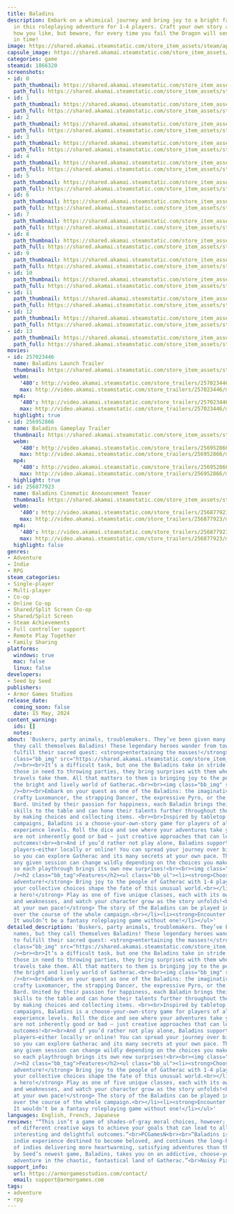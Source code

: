 ```yaml
---
title: Baladins
description: Embark on a whimsical journey and bring joy to a bright fantasy world
  in this roleplaying adventure for 1-4 players. Craft your own story and solve quests
  how you like, but beware, for every time you fail the Dragon will send you back
  in time!
image: https://shared.akamai.steamstatic.com/store_item_assets/steam/apps/1866320/header.jpg?t=1726491429
capsule_image: https://shared.akamai.steamstatic.com/store_item_assets/steam/apps/1866320/capsule_231x87.jpg?t=1726491429
categories: game
steamid: 1866320
screenshots:
- id: 0
  path_thumbnail: https://shared.akamai.steamstatic.com/store_item_assets/steam/apps/1866320/ss_1a33efe32ad2c344c6635ea9c4d1de09a3fcc2dd.600x338.jpg?t=1726491429
  path_full: https://shared.akamai.steamstatic.com/store_item_assets/steam/apps/1866320/ss_1a33efe32ad2c344c6635ea9c4d1de09a3fcc2dd.1920x1080.jpg?t=1726491429
- id: 1
  path_thumbnail: https://shared.akamai.steamstatic.com/store_item_assets/steam/apps/1866320/ss_25107039139de27cbea3e0c5b44403b802f4c23b.600x338.jpg?t=1726491429
  path_full: https://shared.akamai.steamstatic.com/store_item_assets/steam/apps/1866320/ss_25107039139de27cbea3e0c5b44403b802f4c23b.1920x1080.jpg?t=1726491429
- id: 2
  path_thumbnail: https://shared.akamai.steamstatic.com/store_item_assets/steam/apps/1866320/ss_bdb78b54748f06ef052e59737683bd266961c6e0.600x338.jpg?t=1726491429
  path_full: https://shared.akamai.steamstatic.com/store_item_assets/steam/apps/1866320/ss_bdb78b54748f06ef052e59737683bd266961c6e0.1920x1080.jpg?t=1726491429
- id: 3
  path_thumbnail: https://shared.akamai.steamstatic.com/store_item_assets/steam/apps/1866320/ss_f507c16b5b4fdc0b2ec5636e65891193d73487bf.600x338.jpg?t=1726491429
  path_full: https://shared.akamai.steamstatic.com/store_item_assets/steam/apps/1866320/ss_f507c16b5b4fdc0b2ec5636e65891193d73487bf.1920x1080.jpg?t=1726491429
- id: 4
  path_thumbnail: https://shared.akamai.steamstatic.com/store_item_assets/steam/apps/1866320/ss_0a37625472639345eab86beea15e05b889e45756.600x338.jpg?t=1726491429
  path_full: https://shared.akamai.steamstatic.com/store_item_assets/steam/apps/1866320/ss_0a37625472639345eab86beea15e05b889e45756.1920x1080.jpg?t=1726491429
- id: 5
  path_thumbnail: https://shared.akamai.steamstatic.com/store_item_assets/steam/apps/1866320/ss_d27fc47be787e2198dce1200b621ecc923763fb4.600x338.jpg?t=1726491429
  path_full: https://shared.akamai.steamstatic.com/store_item_assets/steam/apps/1866320/ss_d27fc47be787e2198dce1200b621ecc923763fb4.1920x1080.jpg?t=1726491429
- id: 6
  path_thumbnail: https://shared.akamai.steamstatic.com/store_item_assets/steam/apps/1866320/ss_91d15e7a0ca6b5ca2151ecc9beda26139f688ad0.600x338.jpg?t=1726491429
  path_full: https://shared.akamai.steamstatic.com/store_item_assets/steam/apps/1866320/ss_91d15e7a0ca6b5ca2151ecc9beda26139f688ad0.1920x1080.jpg?t=1726491429
- id: 7
  path_thumbnail: https://shared.akamai.steamstatic.com/store_item_assets/steam/apps/1866320/ss_82ec9d2c960d9bad1e00ad6ab921f1b2a3b3c1d5.600x338.jpg?t=1726491429
  path_full: https://shared.akamai.steamstatic.com/store_item_assets/steam/apps/1866320/ss_82ec9d2c960d9bad1e00ad6ab921f1b2a3b3c1d5.1920x1080.jpg?t=1726491429
- id: 8
  path_thumbnail: https://shared.akamai.steamstatic.com/store_item_assets/steam/apps/1866320/ss_63570d14c3d1085a88c88594e82742e4402c934a.600x338.jpg?t=1726491429
  path_full: https://shared.akamai.steamstatic.com/store_item_assets/steam/apps/1866320/ss_63570d14c3d1085a88c88594e82742e4402c934a.1920x1080.jpg?t=1726491429
- id: 9
  path_thumbnail: https://shared.akamai.steamstatic.com/store_item_assets/steam/apps/1866320/ss_bff2e6a896fa696b281746d93e70990a917d1e85.600x338.jpg?t=1726491429
  path_full: https://shared.akamai.steamstatic.com/store_item_assets/steam/apps/1866320/ss_bff2e6a896fa696b281746d93e70990a917d1e85.1920x1080.jpg?t=1726491429
- id: 10
  path_thumbnail: https://shared.akamai.steamstatic.com/store_item_assets/steam/apps/1866320/ss_117df6324e9942b4f7418bec02125fd565e6212a.600x338.jpg?t=1726491429
  path_full: https://shared.akamai.steamstatic.com/store_item_assets/steam/apps/1866320/ss_117df6324e9942b4f7418bec02125fd565e6212a.1920x1080.jpg?t=1726491429
- id: 11
  path_thumbnail: https://shared.akamai.steamstatic.com/store_item_assets/steam/apps/1866320/ss_ab3e5db4bec581938de22075147dc8aa01279d23.600x338.jpg?t=1726491429
  path_full: https://shared.akamai.steamstatic.com/store_item_assets/steam/apps/1866320/ss_ab3e5db4bec581938de22075147dc8aa01279d23.1920x1080.jpg?t=1726491429
- id: 12
  path_thumbnail: https://shared.akamai.steamstatic.com/store_item_assets/steam/apps/1866320/ss_42fdbd9a3680d9ac22189e82f6d1b7f40558b9ec.600x338.jpg?t=1726491429
  path_full: https://shared.akamai.steamstatic.com/store_item_assets/steam/apps/1866320/ss_42fdbd9a3680d9ac22189e82f6d1b7f40558b9ec.1920x1080.jpg?t=1726491429
- id: 13
  path_thumbnail: https://shared.akamai.steamstatic.com/store_item_assets/steam/apps/1866320/ss_5e8b393fc11ab9a49a9b772660f1cd54dd004ce3.600x338.jpg?t=1726491429
  path_full: https://shared.akamai.steamstatic.com/store_item_assets/steam/apps/1866320/ss_5e8b393fc11ab9a49a9b772660f1cd54dd004ce3.1920x1080.jpg?t=1726491429
movies:
- id: 257023446
  name: Baladins Launch Trailer
  thumbnail: https://shared.akamai.steamstatic.com/store_item_assets/steam/apps/257023446/movie.293x165.jpg?t=1715781615
  webm:
    '480': http://video.akamai.steamstatic.com/store_trailers/257023446/movie480_vp9.webm?t=1715781615
    max: http://video.akamai.steamstatic.com/store_trailers/257023446/movie_max_vp9.webm?t=1715781615
  mp4:
    '480': http://video.akamai.steamstatic.com/store_trailers/257023446/movie480.mp4?t=1715781615
    max: http://video.akamai.steamstatic.com/store_trailers/257023446/movie_max.mp4?t=1715781615
  highlight: true
- id: 256952866
  name: Baladins Gameplay Trailer
  thumbnail: https://shared.akamai.steamstatic.com/store_item_assets/steam/apps/256952866/movie.293x165.jpg?t=1707130287
  webm:
    '480': http://video.akamai.steamstatic.com/store_trailers/256952866/movie480_vp9.webm?t=1707130287
    max: http://video.akamai.steamstatic.com/store_trailers/256952866/movie_max_vp9.webm?t=1707130287
  mp4:
    '480': http://video.akamai.steamstatic.com/store_trailers/256952866/movie480.mp4?t=1707130287
    max: http://video.akamai.steamstatic.com/store_trailers/256952866/movie_max.mp4?t=1707130287
  highlight: true
- id: 256877923
  name: Baladins Cinematic Announcement Teaser
  thumbnail: https://shared.akamai.steamstatic.com/store_item_assets/steam/apps/256877923/movie.293x165.jpg?t=1686758860
  webm:
    '480': http://video.akamai.steamstatic.com/store_trailers/256877923/movie480_vp9.webm?t=1686758860
    max: http://video.akamai.steamstatic.com/store_trailers/256877923/movie_max_vp9.webm?t=1686758860
  mp4:
    '480': http://video.akamai.steamstatic.com/store_trailers/256877923/movie480.mp4?t=1686758860
    max: http://video.akamai.steamstatic.com/store_trailers/256877923/movie_max.mp4?t=1686758860
  highlight: false
genres:
- Adventure
- Indie
- RPG
steam_categories:
- Single-player
- Multi-player
- Co-op
- Online Co-op
- Shared/Split Screen Co-op
- Shared/Split Screen
- Steam Achievements
- Full controller support
- Remote Play Together
- Family Sharing
platforms:
  windows: true
  mac: false
  linux: false
developers:
- Seed by Seed
publishers:
- Armor Games Studios
release_date:
  coming_soon: false
  date: 15 May, 2024
content_warning:
  ids: []
  notes:
about: 'Buskers, party animals, troublemakers. They’ve been given many names, but
  they call themselves Baladins! These legendary heroes wander from town-to-town to
  fulfill their sacred quest: <strong>entertaining the masses!</strong><br><br><img
  class="bb_img" src="https://shared.akamai.steamstatic.com/store_item_assets/steam/apps/1866320/extras/BaladinsExploreTheWorld2.gif?t=1726491429"
  /><br><br>It’s a difficult task, but one the Baladins take in stride. From helping
  those in need to throwing parties, they bring surprises with them wherever their
  travels take them. All that matters to them is bringing joy to the people who inhabit
  the bright and lively world of Gatherac.<br><br><img class="bb_img" src="https://shared.akamai.steamstatic.com/store_item_assets/steam/apps/1866320/extras/Baladins_playable.gif?t=1726491429"
  /><br><br>Embark on your quest as one of the Baladins: the imaginative Cook, the
  crafty Luxomancer, the strapping Dancer, the expressive Pyro, or the ever-charismatic
  Bard. United by their passion for happiness, each Baladin brings their own unique
  skills to the table and can hone their talents further throughout the adventure
  by making choices and collecting items. <br><br>Inspired by tabletop roleplaying
  campaigns, Baladins is a choose-your-own-story game for players of all ages and
  experience levels. Roll the dice and see where your adventures take you. Your decisions
  are not inherently good or bad – just creative approaches that can lead to interesting
  outcomes!<br><br>And if you’d rather not play alone, Baladins supports up to four
  players–either locally or online! You can spread your journey over bite-sized sessions
  so you can explore Gatherac and its many secrets at your own pace. The story of
  any given session can change wildly depending on the choices you make each turn,
  so each playthrough brings its own new surprises!<br><br><img class="bb_img" src="https://shared.akamai.steamstatic.com/store_item_assets/steam/apps/1866320/extras/BaladinsDialogueChoice.gif?t=1726491429"
  /><h2 class="bb_tag">Features</h2><ul class="bb_ul"><li><strong>Choose your own
  adventure!</strong> Bring joy to the people of Gatherac with 1-4 players and let
  your collective choices shape the fate of this unusual world.<br></li><li><strong>Be
  a hero!</strong> Play as one of five unique classes, each with its own strengths
  and weaknesses, and watch your character grow as the story unfolds!<br></li><li><strong>Play
  at your own pace!</strong> The story of the Baladins can be played in short sessions
  over the course of the whole campaign.<br></li><li><strong>Encounter a dragon!</strong>
  It wouldn’t be a fantasy roleplaying game without one!</li></ul>'
detailed_description: 'Buskers, party animals, troublemakers. They’ve been given many
  names, but they call themselves Baladins! These legendary heroes wander from town-to-town
  to fulfill their sacred quest: <strong>entertaining the masses!</strong><br><br><img
  class="bb_img" src="https://shared.akamai.steamstatic.com/store_item_assets/steam/apps/1866320/extras/BaladinsExploreTheWorld2.gif?t=1726491429"
  /><br><br>It’s a difficult task, but one the Baladins take in stride. From helping
  those in need to throwing parties, they bring surprises with them wherever their
  travels take them. All that matters to them is bringing joy to the people who inhabit
  the bright and lively world of Gatherac.<br><br><img class="bb_img" src="https://shared.akamai.steamstatic.com/store_item_assets/steam/apps/1866320/extras/Baladins_playable.gif?t=1726491429"
  /><br><br>Embark on your quest as one of the Baladins: the imaginative Cook, the
  crafty Luxomancer, the strapping Dancer, the expressive Pyro, or the ever-charismatic
  Bard. United by their passion for happiness, each Baladin brings their own unique
  skills to the table and can hone their talents further throughout the adventure
  by making choices and collecting items. <br><br>Inspired by tabletop roleplaying
  campaigns, Baladins is a choose-your-own-story game for players of all ages and
  experience levels. Roll the dice and see where your adventures take you. Your decisions
  are not inherently good or bad – just creative approaches that can lead to interesting
  outcomes!<br><br>And if you’d rather not play alone, Baladins supports up to four
  players–either locally or online! You can spread your journey over bite-sized sessions
  so you can explore Gatherac and its many secrets at your own pace. The story of
  any given session can change wildly depending on the choices you make each turn,
  so each playthrough brings its own new surprises!<br><br><img class="bb_img" src="https://shared.akamai.steamstatic.com/store_item_assets/steam/apps/1866320/extras/BaladinsDialogueChoice.gif?t=1726491429"
  /><h2 class="bb_tag">Features</h2><ul class="bb_ul"><li><strong>Choose your own
  adventure!</strong> Bring joy to the people of Gatherac with 1-4 players and let
  your collective choices shape the fate of this unusual world.<br></li><li><strong>Be
  a hero!</strong> Play as one of five unique classes, each with its own strengths
  and weaknesses, and watch your character grow as the story unfolds!<br></li><li><strong>Play
  at your own pace!</strong> The story of the Baladins can be played in short sessions
  over the course of the whole campaign.<br></li><li><strong>Encounter a dragon!</strong>
  It wouldn’t be a fantasy roleplaying game without one!</li></ul>'
languages: English, French, Japanese
reviews: "“This isn’t a game of shades-of-gray moral choices, however; rather, lots
  of different creative ways to achieve your goals that can lead to all manner of
  interesting and delightful outcomes.”<br>PCGamesN<br><br>“Baladins is yet another
  indie experience destined to become beloved, and continues the long-held tradition
  of indies delivering more heartwarming, satisfying adventures than their AAA counterparts.”<br>GamingBible<br><br>“Seed
  by Seed’s newest game, Baladins, takes you on an addictive, choose-your-own-roleplaying
  adventure in the chaotic, fantastical land of Gatherac.”<br>Noisy Pixel<br>"
support_info:
  url: https://armorgamesstudios.com/contact/
  email: support@armorgames.com
tags:
- adventure
- rpg
---
```


